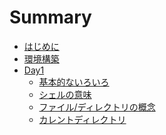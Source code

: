 # Summary

- [はじめに](./top_page.md)
- [環境構築](./zsh_setup.md)
- [Day1]()
  - [基本的ないろいろ](./day1/basis.md)
  - [シェルの意味](./day1/about_shell.md)
  - [ファイル/ディレクトリの概念]()
  - [カレントディレクトリ]()
